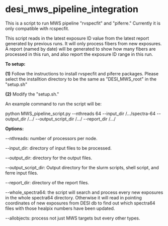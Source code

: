 # desi_mws_pipeline_integration
This is a script to run MWS pipeline "rvspecfit" and "piferre." Currently it is only compatible with rcspecfit. 

This script reads in the latest exposure ID value from the latest report generated by previous runs. It will only process fibers from new exposures. A report (named by date) will be generated to show how many fibers are processed in this run, and also report the exposure ID range in this run.


**To setup:**

**(1)** Follow the instructions to install rvspecfit and piferre packages. Please select the installtion directory to be the same as "DESI_MWS_root" in the "setup.sh"

**(2)** Modify the "setup.sh."


An example command to run the script will be:

python MWS_pipeline_script.py --nthreads 64 --input_dir /.../spectra-64  --output_dir /.../  --output_script_dir /.../  --report_dir /.../ 

**Options:**

--nthreads: number of processors per node.

--input_dir: directory of input files to be processed.

--output_dir: directory for the output files.

--output_script_dir: Output directory for the slurm scripts, shell script, and ferre input files.

--report_dir: directory of the report files.

--whole_spectra64: the script will search and process every new exposures in the whole spectra64 directory. Otherwise it will read in pointing coordinates of new exposures from DESI db to find out which spectra64 files with those healpix numbers have been updated.

--allobjects: process not just MWS targets but every other types.
